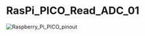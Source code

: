 # RasPi_PICO_Read_ADC_01

![Raspberry_Pi_PICO_pinout](https://user-images.githubusercontent.com/1296728/136643977-190d5f0e-f39c-45aa-99df-4c3b10d78c97.png)
